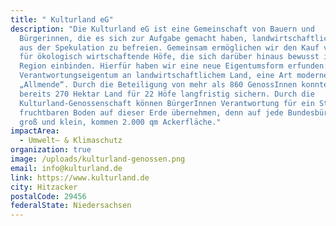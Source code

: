 ```yaml
---
title: " Kulturland eG"
description: "Die Kulturland eG ist eine Gemeinschaft von Bauern und
  Bürgerinnen, die es sich zur Aufgabe gemacht haben, landwirtschaftliches Land
  aus der Spekulation zu befreien. Gemeinsam ermöglichen wir den Kauf von Land
  für ökologisch wirtschaftende Höfe, die sich darüber hinaus bewusst in ihre
  Region einbinden. Hierfür haben wir eine neue Eigentumsform erfunden:
  Verantwortungseigentum an landwirtschaftlichem Land, eine Art moderne
  „Allmende“. Durch die Beteiligung von mehr als 860 GenossInnen konnten wir
  bereits 270 Hektar Land für 22 Höfe langfristig sichern. Durch die
  Kulturland-Genossenschaft können BürgerInnen Verantwortung für ein Stück
  fruchtbaren Boden auf dieser Erde übernehmen, denn auf jede Bundesbürgerin,
  groß und klein, kommen 2.000 qm Ackerfläche."
impactArea:
  - Umwelt– & Klimaschutz
organization: true
image: /uploads/kulturland-genossen.png
email: info@kulturland.de
link: https://www.kulturland.de
city: Hitzacker
postalCode: 29456
federalState: Niedersachsen
---
```

